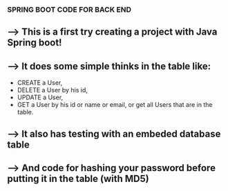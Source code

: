 ###  SPRING BOOT CODE FOR BACK END 

  ## --> This is a first try creating a project with Java Spring boot!
  
  ## --> It does some simple thinks in the table like:
   * CREATE a User, 
   * DELETE a User by his id, 
   * UPDATE a User, 
   * GET a User by his id or name or email, or get all Users that are in the table.
    
  ## --> It also has testing with an embeded database table
  
  ## --> And code for hashing your password before putting it in the table (with MD5)

